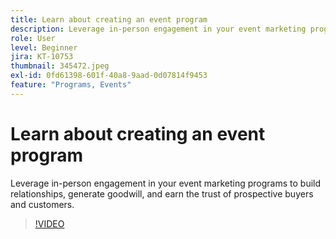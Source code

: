 ```yaml
---
title: Learn about creating an event program
description: Leverage in-person engagement in your event marketing programs to build relationships, generate goodwill, and earn the trust of prospective buyers and customers.
role: User
level: Beginner
jira: KT-10753
thumbnail: 345472.jpeg
exl-id: 0fd61398-601f-40a8-9aad-0d07814f9453
feature: "Programs, Events"
---
```

# Learn about creating an event program

Leverage in-person engagement in your event marketing programs to build relationships, generate goodwill, and earn the trust of prospective buyers and customers.

>[!VIDEO](https://video.tv.adobe.com/v/345472/?quality=12&learn=on)
